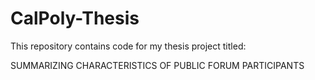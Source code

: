 # CalPoly-Thesis
This repository contains code for my thesis project titled: 

SUMMARIZING CHARACTERISTICS OF PUBLIC FORUM PARTICIPANTS
